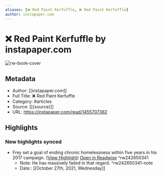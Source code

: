 ```yaml
---
aliases: [❌ Red Paint Kerfuffle, ❌ Red Paint Kerfuffle]
author: instapaper.com
---
```

# ❌ Red Paint Kerfuffle by instapaper.com

![rw-book-cover](https://readwise-assets.s3.amazonaws.com/static/images/article1.be68295a7e40.png)

## Metadata
- Author: [[instapaper.com]]
- Full Title: ❌ Red Paint Kerfuffle
- Category: #articles
- Source: [[{source}]]
- URL: https://instapaper.com/read/1455707362

## Highlights
### New highlights synced
- Frey set a goal of ending chronic homelessness within five years in his 2017 campaign. ([View Highlight](https://instapaper.com/read/1455707362/17832041)) [Open in Readwise](https://readwise.io/open/242650341) ^rw242650341
    - Note: He has massively failed in that regard. ^rw242650341-note
    - Date:: [[October 27th, 2021, Wednesday]]
